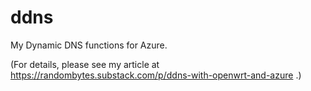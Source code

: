 # ddns

My Dynamic DNS functions for Azure.

(For details, please see my article at https://randombytes.substack.com/p/ddns-with-openwrt-and-azure .)
